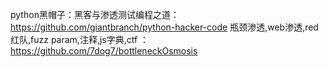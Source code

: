 python黑帽子：黑客与渗透测试编程之道：https://github.com/giantbranch/python-hacker-code
瓶颈渗透,web渗透,red红队,fuzz param,注释,js字典,ctf ：https://github.com/7dog7/bottleneckOsmosis
